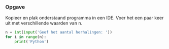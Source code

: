 ### Opgave

Kopieer en plak onderstaand programma in een IDE. Voer het een paar keer uit met verschillende waarden van n.

```python
n = int(input('Geef het aantal herhalingen: '))
for i in range(n):
    print('Python')
```
